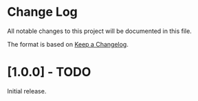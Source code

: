 # Change Log

All notable changes to this project will be documented in this file.

The format is based on [Keep a Changelog](http://keepachangelog.com/).

# [1.0.0] - TODO

Initial release.
